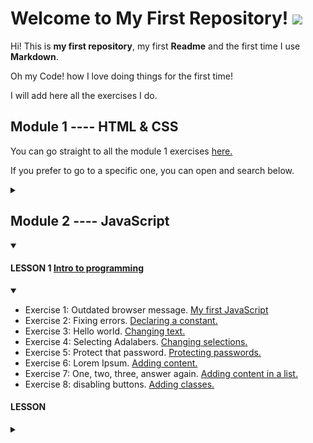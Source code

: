 # Welcome to My First Repository!    ![](https://github.com/cvcastano/my-web/blob/master/images/readme_cat.gif)

Hi! This is **my first repository**, my first **Readme** and the first time I use **Markdown**.

Oh my Code! how I love doing things for the first time!

I will add here all the exercises I do.

## Module 1 ---- HTML & CSS 
You can go straight to all the module 1 exercises [here.](https://github.com/cvcastano/ejercicios-de-adalab/tree/master/module%201)

If you prefer to go to a specific one, you can open and search below.

<details>
<summary></summary>
 
#### LESSON 1	[Introduction to the Web](https://github.com/cvcastano/ejercicios-de-adalab/tree/master/module%201/module-1-lesson-01-introduction-to-the-web/module-1-lesson-01-exs-1-to-6)
<details>
<summary>
</summary>

 - Exercises 1 to 6. Gazpacho recipe. [First steps in HTML and CSS.](https://github.com/cvcastano/ejercicios-de-adalab/tree/master/module%201/module-1-lesson-01-introduction-to-the-web/module-1-lesson-01-exs-1-to-6)
</details>

#### LESSON 2	[My first web page](https://github.com/cvcastano/ejercicios-de-adalab/tree/master/module%201/module-1-lesson-02-my-first-web-page)  
<details> 
<summary> </summary>

 - Exercise 1: Organizing a weekly menu. [Creating tables.](https://github.com/cvcastano/ejercicios-de-adalab/tree/master/module%201/module-1-lesson-02-my-first-web-page/module-1-lesson-02-ex-01-weekly-menu)
 - Exercise 2: A clasic page. [Creating a semantic page.](https://github.com/cvcastano/ejercicios-de-adalab/tree/master/module%201/module-1-lesson-02-my-first-web-page/module-1-lesson-02-ex-02-a-semantic-page)
 - Exercise 3: Colour me those links. Learning about inheritance in CSS.   
 - Exercise 4: Inheritance for everyone. Using inheritance for a neater code.
 - Exercise 5: Knowing specificity. [Practicing specificity in CSS.](https://github.com/cvcastano/ejercicios-de-adalab/tree/master/module%201/module-1-lesson-02-my-first-web-page/module-1-lesson-02-ex-05-specificity)
 - Exercise 6: Background property.
</details>
  
#### LESSON 3	[Box model and DevTools](https://github.com/cvcastano/ejercicios-de-adalab/tree/master/module%201/module-1-lesson-03-box-model-and-dev-tools)
<details>
<summary></summary>

 - Exercise 1: Marking. [Using the &lt;mark&gt; tag.](https://github.com/cvcastano/ejercicios-de-adalab/tree/master/module%201/module-1-lesson-03-box-model-and-dev-tools/module-1-lesson-03-ex-01-marking) 
 - Exercise 2: Displays. [Changing displays.](https://github.com/cvcastano/ejercicios-de-adalab/tree/master/module%201/module-1-lesson-03-box-model-and-dev-tools/module-1-lesson-03-ex-02-displays)
 - Exercise 3: Image in a paragraph. [Adding content.](https://github.com/cvcastano/ejercicios-de-adalab/tree/master/module%201/module-1-lesson-03-box-model-and-dev-tools/module-1-lesson-03-ex-03-image-in-a-paragraph)
 - Exercise 4: Image between paragraphs. [Practicing adding content.](https://github.com/cvcastano/ejercicios-de-adalab/tree/master/module%201/module-1-lesson-03-box-model-and-dev-tools/module-1-lesson-03-ex-04-image-between-paragraphs)
 - Exercise 5: Adjusting images. [Practicing more with content.](https://github.com/cvcastano/ejercicios-de-adalab/tree/master/module%201/module-1-lesson-03-box-model-and-dev-tools/module-1-lesson-03-ex-05-adjusting-images)
 - Exercise 6: Everything in its box. [Using overflow.](https://github.com/cvcastano/ejercicios-de-adalab/tree/master/module%201/module-1-lesson-03-box-model-and-dev-tools/module-1-lesson-03-ex-06-everything-in-its-box)
 - Exercise 7: Corchángulo Team. [Aligning inline elements.](https://github.com/cvcastano/ejercicios-de-adalab/tree/master/module%201/module-1-lesson-03-box-model-and-dev-tools/module-1-lesson-03-ex-07-corchangulo-team) 
 - Exercise 8: Variables CSS. [Aplying variables.](https://github.com/cvcastano/ejercicios-de-adalab/tree/master/module%201/module-1-lesson-03-box-model-and-dev-tools/module-1-lesson-03-ex-08-variables)
 - Exercise 9: DevTools: Inspector.
 - Exercise 10: DevTools: Network.
</details>
 
#### LESSON 4	[FlexBox](https://github.com/cvcastano/ejercicios-de-adalab/tree/master/module%201/module-1-lesson-04-flexbox)
<details>
<summary></summary>
 
 - Exercise 1: Flex and flex direction. [Practicing display and both axes.](hhttps://github.com/cvcastano/ejercicios-de-adalab/tree/master/module%201/module-1-lesson-04-flexbox/module-1-lesson-04-ex-01-flex-and-flex-direction)
 - Exercise 2: Flex wrap. [Using the flex-wrap property.](https://github.com/cvcastano/ejercicios-de-adalab/tree/master/module%201/module-1-lesson-04-flexbox/module-1-lesson-04-ex-02-flex-wrap)
 - Exercise 3: Justify content y align items. [Creating a horizontal list menu.](https://github.com/cvcastano/ejercicios-de-adalab/tree/master/module%201/module-1-lesson-04-flexbox/module-1-lesson-04-ex-03-justify-content-and-align-items)
 - Exercise 4: Order [Creating a news list with diverse content.]
 - Exercise 5: Flex, grow, shrink and basis. [Using min-height & vh.]
 - Exercise 6: Recreating a sketch. [Using FlexBox.](https://github.com/cvcastano/ejercicios-de-adalab/tree/master/module%201/module-1-lesson-04-flexbox/module-1-lesson-04-ex-06-recreating-a-sketch)
 - Exercise 7: Another sketch. [More FlexBox.]
 - Exercise 8: One more sketch. [Even more Flexbox.]
 - Exercise 9: Changing sizes. [Using vw and vh]
</details>

#### LESSON 5 CSS [Positioned Layout](https://github.com/cvcastano/ejercicios-de-adalab/tree/master/module%201/module-1-lesson-05-positioned-layout)
<details>
<summary></summary>
 
 - Exercise 1: Horizontal list. [Creating a nav "in line."](https://github.com/cvcastano/ejercicios-de-adalab/tree/master/module%201/module-1-lesson-05-positioned-layout/module-1-lesson-05-ex-01-horizontal-list)
 - Exercise 2: Shifting divs relatively. [Moving container boxes.](https://github.com/cvcastano/ejercicios-de-adalab/tree/master/module%201/module-1-lesson-05-positioned-layout/module-1-lesson-05-ex-02-shifting-divs-relatively)
 - Exercise 3: Come with me. [Using scroll.](https://github.com/cvcastano/ejercicios-de-adalab/tree/master/module%201/module-1-lesson-05-positioned-layout/module-1-lesson-05-ex-03-come-with-me)
 - Exercise 4: Transformers. [Transformations.](https://github.com/cvcastano/ejercicios-de-adalab/tree/master/module%201/module-1-lesson-05-positioned-layout/module-1-lesson-05-ex-04-transformers)
 - Exercise 5: Boxes over boxes. [Playing with position.](https://github.com/cvcastano/ejercicios-de-adalab/tree/master/module%201/module-1-lesson-05-positioned-layout/module-1-lessson-05-ex-05-boxes-over-boxes)
 - Exercise 6: Cookies notice. [Position fixed.](https://github.com/cvcastano/ejercicios-de-adalab/tree/master/module%201/module-1-lesson-05-positioned-layout/module-1-lesson-05-ex-06-cookies-notice)
 - Exercise 7: This text needs air. [Using max-width] ()
 - Exercise 8: Give me PDFs. [Download link.] ()
 - Exercise 9: This is an article. [Recreating a newspaper article.] ()
 - Exercise 10: Web technologies. []()
 - Exercise 11: A simple web. []()
 - Exercise 12: Good manners. []()
</details>

#### LESSON 6 [Responsive Design](https://github.com/cvcastano/ejercicios-de-adalab/tree/master/module%201/module-1-lesson-06-responsive-design)
<details>
<summary></summary>
 
 - Exercise 1: Can't live without rems. [Using rems](https://github.com/cvcastano/ejercicios-de-adalab/tree/master/module%201/module-1-lesson-06-responsive-design/module-1-lesson-06-ex-01-cant-live-without-rems)
 - Exercise 2: []()
 - Exercise 3: []()
 - Exercise 4: [Using media queries.](https://github.com/cvcastano/ejercicios-de-adalab/tree/master/module%201/module-1-lesson-06-responsive-design/module-1-lesson-06-ex-04)
 - Exercise 5: [Tag meta viewport.](https://github.com/cvcastano/ejercicios-de-adalab/tree/master/module%201/module-1-lesson-06-responsive-design/module-1-lesson-06-ex-05)
 - Exercise 6: [Using a central column.](https://github.com/cvcastano/ejercicios-de-adalab/tree/master/module%201/module-1-lesson-06-responsive-design/module-1-lesson-06-ex-06-central-column)
 - Exercise 7: []()
 - Exercise 8: [Using view width and view height](https://github.com/cvcastano/ejercicios-de-adalab/tree/master/module%201/module-1-lesson-06-responsive-design/module-1-lesson-06-ex-08-vw-vh)
 - Exercise 9: []()
</details>

#### LESSON 7 Version Control System
<details>
<summary></summary>
 
 - Exercise 1: []()
 - Exercise 2: []()
 - Exercise 3: []()
 - Exercise 4: []()
 - Exercise 5: []()
 - Exercise 6: []()
 - Exercise 7: []()
 - Exercise 8: []()
 - Exercise 9: []()
 - Exercise 10: []()
</details>

#### LESSON 8 Task Automation
<details>
<summary></summary>
 
 - Exercise 1: []()
 - Exercise 2: []()
 - Exercise 3: []()
 - Exercise 4: []()
</details>

#### LESSON 9 [SASS](https://github.com/cvcastano/ejercicios-de-adalab/tree/master/module%201/module-1-lesson-09-sass)
<details>
<summary></summary>
 
 - Exercise 1: Variables everywhere. [Using variables.](https://github.com/cvcastano/ejercicios-de-adalab/tree/master/module%201/module-1-lesson-09-sass/module-1-lesson-09-ex-01)
 - Exercise 2: []()
 - Exercise 3: []()
 - Exercise 4: Every pig to his own sty. [Using partials.](https://github.com/cvcastano/ejercicios-de-adalab/tree/master/module%201/module-1-lesson-09-sass/module-1-lesson-09-ex-04)
 - Exercise 5: []()
 - Exercise 6: []()
 - Exercise 7: []()
 - Exercise 8: []()
 - Exercise 9: []()
 - Exercise 10: []()
</details>

#### LESSON 10 [Web based forms](https://github.com/cvcastano/ejercicios-de-adalab/tree/master/module%201/module-1-lesson-10-web-based-forms/module-1-lesson-10-ex-03-facebook-form)
<details>
<summary></summary>
 
 - Exercise 1: []()
 - Exercise 2: []()
 - Exercise 3: Recreating a form. [Facebook sign-up form.](https://github.com/cvcastano/ejercicios-de-adalab/tree/master/modulo%201/module-1-lesson-10-web-based-forms/module-1-lesson-10-ex-03-facebook-form)
 - Exercise 4: []()
 - Exercise 5: []()
</details>

#### LESSON 11 [CSS grid layout](https://github.com/cvcastano/ejercicios-de-adalab/tree/master/module%201/module-1-lesson-11-grid-layout)
<details>
<summary></summary>
 
 - Exercise 1: Pink grid. [Imitating a given grid layout.](https://github.com/cvcastano/ejercicios-de-adalab/tree/master/modulo%201/module-1-lesson-11-grid-layout/module-1-lesson-11-ex-01-imitate-a-layout)
 - Exercise 2: Using span instead. [Using span.](https://github.com/cvcastano/ejercicios-de-adalab/tree/master/modulo%201/module-1-lesson-11-grid-layout/module-1-lesson-11-ex-02-using-span)
 - Exercise 3: Using viewport. [Grid from scratch using viewport.](https://github.com/cvcastano/ejercicios-de-adalab/tree/master/modulo%201/module-1-lesson-11-grid-layout/module-1-lesson-11-ex-03-using-viewport)
 - Exercise 4: Each element in its place. [Using grid template areas.](https://github.com/cvcastano/ejercicios-de-adalab/tree/master/modulo%201/module-1-lesson-11-grid-layout/module-1-lesson-11-ex-04-each-element-in-its-place)
 - Exercise 5: Bootstrap. [Bootstrap first contact.](https://github.com/cvcastano/ejercicios-de-adalab/tree/master/modulo%201/module-1-lesson-11-grid-layout/module-1-lesson-11-ex-05-bootstrap)
 - Exercise 6: []()
 - Exercise 7: []()
 - Exercise 8: []()
 - Exercise 9: []()
 - Exercise 10: []()
</details>

#### LESSON 12 [CSS animations](https://github.com/cvcastano/ejercicios-de-adalab/tree/master/module%201/module-1-lesson-12-css-animations)
<details>
<summary></summary>
 
 - Exercise 1: Ease transitions. [Adding transitions.](https://github.com/cvcastano/ejercicios-de-adalab/tree/master/modulo%201/module-1-lesson-12-css-animations/module-1-lesson-12-ex-01-ease-transitions)
 - Exercise 2: Basic dashboard. [Adding transitions in a dashboard.](https://github.com/cvcastano/ejercicios-de-adalab/tree/master/modulo%201/module-1-lesson-12-css-animations/module-1-lesson-12-ex-02-transitions-in-a-dashboard)
 - Exercise 3: Pop-up. [Adding a pop-up with CSS transitions.](https://github.com/cvcastano/ejercicios-de-adalab/tree/master/modulo%201/module-1-lesson-12-css-animations/module-1-lesson-12-ex-03-%20pop-up)
 - Exercise 4: Keyframes. [Animating with keyframes.](https://github.com/cvcastano/ejercicios-de-adalab/tree/master/modulo%201/module-1-lesson-12-css-animations/module-1-lesson-12-ex-04-keyframes)
 - Exercise 5: Form label placeholder. [Transitions in forms.](https://github.com/cvcastano/ejercicios-de-adalab/tree/master/modulo%201/module-1-lesson-12-css-animations/module-1-lesson-12-ex-05-form-label-placeholder)
 - Exercise 6: []()
 - Exercise 7: []()
 - Exercise 8: []()
 - Exercise 9: []()
 - Exercise 10: []()
</details>

</details>
 
</details>

## Module 2 ---- JavaScript
<details open>
<summary></summary>
 
#### LESSON 1 [Intro to programming](https://github.com/cvcastano/ejercicios-de-adalab/tree/master/module%202/module-2-lesson-01-intro-to-programming)
<details open>
<summary></summary>
 
 - Exercise 1: Outdated browser message. [My first JavaScript](https://github.com/cvcastano/ejercicios-de-adalab/tree/master/module%202/module-2-lesson-01-intro-to-programming/module-02-lesson-01-ex-01-outdated-browser-message)
 - Exercise 2: Fixing errors. [Declaring a constant.](https://github.com/cvcastano/ejercicios-de-adalab/tree/master/module%202/module-2-lesson-01-intro-to-programming/module-02-lesson-01-ex-02-fixing-errors)
 - Exercise 3: Hello world. [Changing text.](https://github.com/cvcastano/ejercicios-de-adalab/tree/master/module%202/module-2-lesson-01-intro-to-programming/module-02-lesson-01-ex-03-hello-world)
 - Exercise 4: Selecting Adalabers. [Changing selections.](https://github.com/cvcastano/ejercicios-de-adalab/tree/master/module%202/module-2-lesson-01-intro-to-programming/module-02-lesson-01-ex-04-selecting-adalabers)
 - Exercise 5: Protect that password. [Protecting passwords.](https://github.com/cvcastano/ejercicios-de-adalab/tree/master/module%202/module-2-lesson-01-intro-to-programming/module-02-lesson-01-ex-05-protect-that-password)
 - Exercise 6: Lorem Ipsum. [Adding content.](https://github.com/cvcastano/ejercicios-de-adalab/tree/master/module%202/module-2-lesson-01-intro-to-programming/module-02-lesson-01-ex-06-lorem-ipsum)
 - Exercise 7: One, two, three, answer again. [Adding content in a list.](https://github.com/cvcastano/ejercicios-de-adalab/tree/master/module%202/module-2-lesson-01-intro-to-programming/module-02-lesson-01-ex-07-one-two-three-answer-again)
 - Exercise 8: disabling buttons. [Adding classes.](https://github.com/cvcastano/ejercicios-de-adalab/tree/master/module%202/module-2-lesson-01-intro-to-programming/module-02-lesson-01-ex-08-disabling-buttons)
</details>

#### LESSON 
<details>
<summary></summary>
 
 - Exercise 1: []()
 - Exercise 2: []()
 - Exercise 3: []()
 - Exercise 4: []()
 - Exercise 5: []()
 - Exercise 6: []()
 - Exercise 7: []()
 - Exercise 8: []()
 - Exercise 9: []()
 - Exercise 10: []()
</details>

</details>
